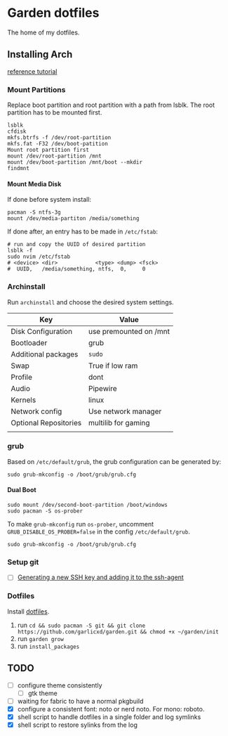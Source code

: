 # Garden dotfiles
The home of my dotfiles.

## Installing Arch
[reference tutorial](https://github.com/powerdollkirby/archinstall/blob/main/README.md)
### Mount Partitions
Replace boot partition and root partition with a path from lsblk. The root partition has to be mounted first.
```
lsblk
cfdisk
mkfs.btrfs -f /dev/root-partition
mkfs.fat -F32 /dev/boot-patition
Mount root partition first
mount /dev/root-partition /mnt
mount /dev/boot-partition /mnt/boot --mkdir
findmnt
```

#### Mount Media Disk
If done before system install:
```
pacman -S ntfs-3g
mount /dev/media-partiton /media/something
```

If done after, an entry has to be made in `/etc/fstab`:
```
# run and copy the UUID of desired partition
lsblk -f
sudo nvim /etc/fstab
# <device> <dir>            <type> <dump> <fsck>
#  UUID,   /media/something, ntfs,  0,     0
```
### Archinstall
Run `archinstall` and choose the desired system settings.

| Key                   | Value                  |
| --------------------- | ---------------------- |
| Disk Configuration    | use premounted on /mnt |
| Bootloader            | grub                   |
| Additional packages   | `sudo`                 |
| Swap                  | True if low ram        |
| Profile               | dont                   |
| Audio                 | Pipewire               |
| Kernels               | linux                  |
| Network config        | Use network manager    |
| Optional Repositories | multilib for gaming    |
|                       |                        |
### grub
Based on `/etc/default/grub`, the grub configuration can be generated by:
```
sudo grub-mkconfig -o /boot/grub/grub.cfg
```
#### Dual Boot
```
sudo mount /dev/second-boot-partition /boot/windows
sudo pacman -S os-prober
```
To make `grub-mkconfig` run `os-prober`, uncomment `GRUB_DISABLE_OS_PROBER=false` in the config `/etc/default/grub`.
```
sudo grub-mkconfig -o /boot/grub/grub.cfg
```
###  Setup git
- [ ] [Generating a new SSH key and adding it to the ssh-agent](https://docs.github.com/en/authentication/connecting-to-github-with-ssh/generating-a-new-ssh-key-and-adding-it-to-the-ssh-agent)

### Dotfiles
Install [dotfiles](https://github.com/garlicxd/garden).
1. run `cd && sudo pacman -S git && git clone https://github.com/garlicxd/garden.git && chmod +x ~/garden/init`
2. run `garden grow`
3. run `install_packages`

## TODO
- [ ] configure theme consistently
    - [ ] gtk theme
- [ ] waiting for fabric to have a normal pkgbuild
- [X] configure a consistent font: noto or nerd noto. For mono: roboto.
- [X] shell script to handle dotfiles in a single folder and log symlinks
- [X] shell script to restore sylinks from the log
